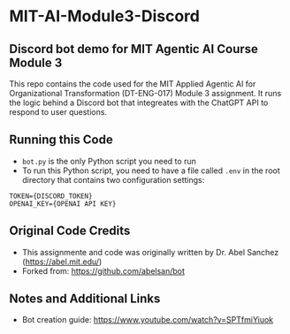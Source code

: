 # MIT-AI-Module3-Discord
## Discord bot demo for MIT Agentic AI Course Module 3
This repo contains the code used for the MIT Applied Agentic AI for Organizational Transformation (DT-ENG-017) Module 3 assignment. It runs the logic behind a Discord bot that integreates with the ChatGPT API to respond to user questions.

## Running this Code
* `bot.py` is the only Python script you need to run
* To run this Python script, you need to have a file called `.env` in the root directory that contains two configuration settings:

```
TOKEN={DISCORD_TOKEN}
OPENAI_KEY={OPENAI API KEY}
```

## Original Code Credits
* This assignmente and code was originally written by Dr. Abel Sanchez (https://abel.mit.edu/)
* Forked from: https://github.com/abelsan/bot


## Notes and Additional Links
* Bot creation guide: https://www.youtube.com/watch?v=SPTfmiYiuok
